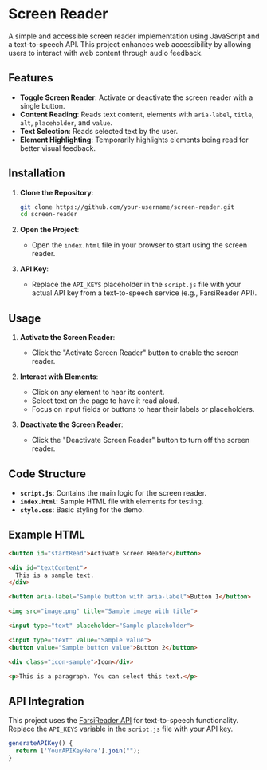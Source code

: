 # Screen Reader

A simple and accessible screen reader implementation using JavaScript and a text-to-speech API. This project enhances web accessibility by allowing users to interact with web content through audio feedback.

## Features

- **Toggle Screen Reader**: Activate or deactivate the screen reader with a single button.
- **Content Reading**: Reads text content, elements with `aria-label`, `title`, `alt`, `placeholder`, and `value`.
- **Text Selection**: Reads selected text by the user.
- **Element Highlighting**: Temporarily highlights elements being read for better visual feedback.

## Installation

1. **Clone the Repository**:
   ```bash
   git clone https://github.com/your-username/screen-reader.git
   cd screen-reader
   ```

2. **Open the Project**:
   - Open the `index.html` file in your browser to start using the screen reader.

3. **API Key**:
   - Replace the `API_KEYS` placeholder in the `script.js` file with your actual API key from a text-to-speech service (e.g., FarsiReader API).

## Usage

1. **Activate the Screen Reader**:
   - Click the "Activate Screen Reader" button to enable the screen reader.

2. **Interact with Elements**:
   - Click on any element to hear its content.
   - Select text on the page to have it read aloud.
   - Focus on input fields or buttons to hear their labels or placeholders.

3. **Deactivate the Screen Reader**:
   - Click the "Deactivate Screen Reader" button to turn off the screen reader.

## Code Structure

- **`script.js`**: Contains the main logic for the screen reader.
- **`index.html`**: Sample HTML file with elements for testing.
- **`style.css`**: Basic styling for the demo.

## Example HTML

```html
<button id="startRead">Activate Screen Reader</button>

<div id="textContent">
  This is a sample text.
</div>

<button aria-label="Sample button with aria-label">Button 1</button>

<img src="image.png" title="Sample image with title">

<input type="text" placeholder="Sample placeholder">

<input type="text" value="Sample value">
<button value="Sample button value">Button 2</button>

<div class="icon-sample">Icon</div>

<p>This is a paragraph. You can select this text.</p>
```

## API Integration

This project uses the [FarsiReader API](http://api.farsireader.com/) for text-to-speech functionality. Replace the `API_KEYS` variable in the `script.js` file with your API key.

```javascript
generateAPIKey() {
  return ['YourAPIKeyHere'].join("");
}
```
